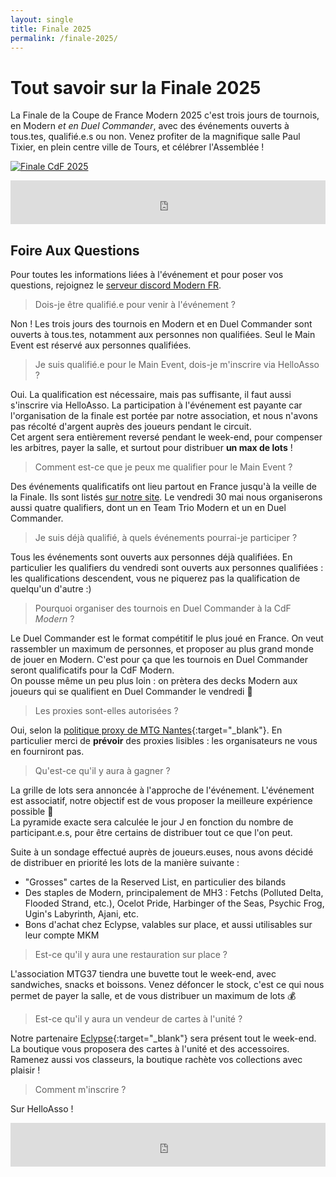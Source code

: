 ```yaml
---
layout: single
title: Finale 2025
permalink: /finale-2025/
---
```


# Tout savoir sur la Finale 2025

La Finale de la Coupe de France Modern 2025 c'est trois jours de tournois, en Modern *et en Duel Commander*, avec des événements ouverts à tous.tes, qualifié.e.s ou non. Venez profiter de la magnifique salle Paul Tixier, en plein centre ville de Tours, et célébrer l'Assemblée !

<p class="text-align-center"><a href="https://www.helloasso.com/associations/l-assemblee-du-modern/evenements/finale-coupe-de-france-modern-2025" target="_blank"><img src="{{ site.url }}{{ site.baseurl }}/assets/images/vignette_finale_2025.jpg" alt="Finale CdF 2025" /></a></p>

<iframe id="haWidget" allowtransparency="true" src="https://www.helloasso.com/associations/l-assemblee-du-modern/evenements/finale-coupe-de-france-modern-2025/widget-bouton" style="width: 100%; height: 70px; border: none;"></iframe>

## Foire Aux Questions

Pour toutes les informations liées à l'événement et pour poser vos questions, rejoignez le [serveur discord Modern FR](https://discord.gg/KW4KPRZ3n7).

> Dois-je être qualifié.e pour venir à l'événement ?

Non ! Les trois jours des tournois en Modern et en Duel Commander sont ouverts à tous.tes, notamment aux personnes non qualifiées. Seul le Main Event est réservé aux personnes qualifiées.

> Je suis qualifié.e pour le Main Event, dois-je m'inscrire via HelloAsso ?

Oui. La qualification est nécessaire, mais pas suffisante, il faut aussi s'inscrire via HelloAsso. La participation à l'événement est payante car l'organisation de la finale est portée par notre association, et nous n'avons pas récolté d'argent auprès des joueurs pendant le circuit.  
Cet argent sera entièrement reversé pendant le week-end, pour compenser les arbitres, payer la salle, et surtout pour distribuer **un max de lots** !

> Comment est-ce que je peux me qualifier pour le Main Event ?

Des événements qualificatifs ont lieu partout en France jusqu'à la veille de la Finale. Ils sont listés [sur notre site](/tournois/). Le vendredi 30 mai nous organiserons aussi quatre qualifiers, dont un en Team Trio Modern et un en Duel Commander.

> Je suis déjà qualifié, à quels événements pourrai-je participer ?

Tous les événements sont ouverts aux personnes déjà qualifiées. En particulier les qualifiers du vendredi sont ouverts aux personnes qualifiées : les qualifications descendent, vous ne piquerez pas la qualification de quelqu'un d'autre :)

> Pourquoi organiser des tournois en Duel Commander à la CdF *Modern* ?

Le Duel Commander est le format compétitif le plus joué en France. On veut rassembler un maximum de personnes, et proposer au plus grand monde de jouer en Modern. C'est pour ça que les tournois en Duel Commander seront qualificatifs pour la CdF Modern.  
On pousse même un peu plus loin : on prètera des decks Modern aux joueurs qui se qualifient en Duel Commander le vendredi 👐

> Les proxies sont-elles autorisées ?

Oui, selon la [politique proxy de MTG Nantes](https://www.mtgnantes.fr/activit%C3%A9s/politique-proxy){:target="_blank"}. En particulier merci de **prévoir** des proxies lisibles : les organisateurs ne vous en fourniront pas.

> Qu'est-ce qu'il y aura à gagner ?

La grille de lots sera annoncée à l'approche de l'événement. L'événement est associatif, notre objectif est de vous proposer la meilleure expérience possible 🤩  
La pyramide exacte sera calculée le jour J en fonction du nombre de participant.e.s, pour être certains de distribuer tout ce que l'on peut.

Suite à un sondage effectué auprès de joueurs.euses, nous avons décidé de distribuer en priorité les lots de la manière suivante :
- "Grosses" cartes de la Reserved List, en particulier des bilands
- Des staples de Modern, principalement de MH3 : Fetchs (Polluted Delta, Flooded Strand, etc.), Ocelot Pride, Harbinger of the Seas, Psychic Frog, Ugin's Labyrinth, Ajani, etc.
- Bons d'achat chez Eclypse, valables sur place, et aussi utilisables sur leur compte MKM

> Est-ce qu'il y aura une restauration sur place ?

L'association MTG37 tiendra une buvette tout le week-end, avec sandwiches, snacks et boissons. Venez défoncer le stock, c'est ce qui nous permet de payer la salle, et de vous distribuer un maximum de lots 💰

> Est-ce qu'il y aura un vendeur de cartes à l'unité ?

Notre partenaire [Eclypse](https://www.cardmarket.com/en/Magic/Users/Eclypse){:target="_blank"} sera présent tout le week-end. La boutique vous proposera des cartes à l'unité et des accessoires. Ramenez aussi vos classeurs, la boutique rachète vos collections avec plaisir !

> Comment m'inscrire ?

Sur HelloAsso !  
<iframe id="haWidget" allowtransparency="true" src="https://www.helloasso.com/associations/l-assemblee-du-modern/evenements/finale-coupe-de-france-modern-2025/widget-bouton" style="width: 100%; height: 70px; border: none;"></iframe>
